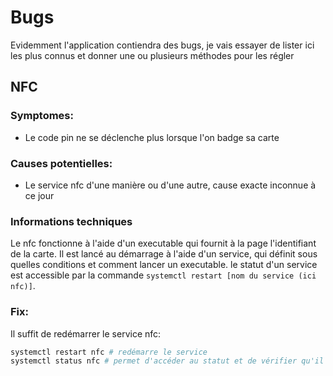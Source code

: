 # Bugs

Evidemment l'application contiendra des bugs, je vais essayer de lister ici les
plus connus et donner une ou plusieurs méthodes pour les régler

## NFC

### Symptomes:

- Le code pin ne se déclenche plus lorsque l'on badge sa carte

### Causes potentielles:

- Le service nfc d'une manière ou d'une autre, cause exacte inconnue à ce jour

### Informations techniques

Le nfc fonctionne à l'aide d'un executable qui fournit à la page l'identifiant
de la carte. Il est lancé au démarrage à l'aide d'un service, qui définit sous
quelles conditions et comment lancer un executable. le statut d'un service est
accessible par la commande `systemctl restart [nom du service (ici nfc)]`.

### Fix:

Il suffit de redémarrer le service nfc:

```bash
systemctl restart nfc # redémarre le service
systemctl status nfc # permet d'accéder au statut et de vérifier qu'il a été redémarré
```
